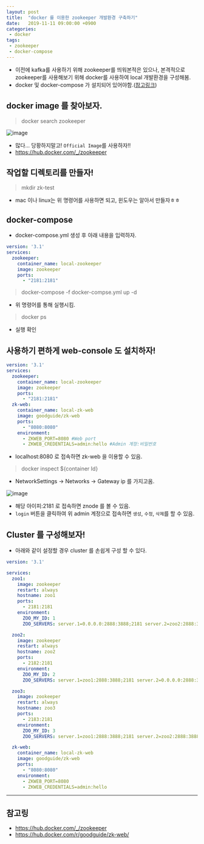 ```yaml
---
layout: post
title:  "docker 를 이용한 zookeeper 개발환경 구축하기"
date:   2019-11-11 09:00:00 +0900
categories:
 - docker
tags:
 - zookeeper   
 - docker-compose
---
```


- 이전에 kafka를 사용하기 위해 zookeeper를 띄워본적은 있으나, 본격적으로 zookeeper를 사용해보기 위해 docker를 사용하여 local 개발환경을 구성해봄.
- docker 및 docker-compose 가 설치되어 있어야함.([참고링크](https://akageun.github.io/2019/09/10/docker-compose-local-kafka.html))

## docker image 를 찾아보자.
> docker search zookeeper

![image](https://user-images.githubusercontent.com/13219787/68592430-6e675680-04d6-11ea-804b-2b8e31791ebe.png)

- 많다... 당황하지말고! `Official Image`를 사용하자!!
- https://hub.docker.com/_/zookeeper

## 작업할 디렉토리를 만들자!
> mkdir zk-test

- mac 이나 linux는 위 명령어를 사용하면 되고, 윈도우는 알아서 만들자ㅎㅎ

## docker-compose
- docker-compose.yml 생성 후 아래 내용을 입력하자.

```yaml
version: '3.1'
services:
  zookeeper:
    container_name: local-zookeeper
    image: zookeeper
    ports:
      - "2181:2181"
```

> docker-compose -f docker-compse.yml up -d

- 위 명령어를 통해 실행시킴.

> docker ps 

- 실행 확인

## 사용하기 편하게 web-console 도 설치하자!
```yaml
version: '3.1'
services:
  zookeeper:
    container_name: local-zookeeper
    image: zookeeper
    ports:
      - "2181:2181"
  zk-web:
    container_name: local-zk-web
    image: goodguide/zk-web
    ports:
      - "8080:8080"
    environment:
      - ZKWEB_PORT=8080 #Web port
      - ZKWEB_CREDENTIALS=admin:hello #Admin 계정:비밀번호
```

- localhost:8080 로 접속하면 zk-web 을 이용할 수 있음.

> docker inspect ${container Id}

- NetworkSettings -> Networks -> Gateway ip 를 가지고옴.

![image](https://user-images.githubusercontent.com/13219787/68593115-1598bd80-04d8-11ea-90b6-c3285d2f51de.png)

- 해당 아이피:2181 로 접속하면 znode 를 볼 수 있음.
- `login` 버튼을 클릭하여 위 admin 계정으로 접속하면 `생성`, `수정`, `삭제`를 할 수 있음.

## Cluster 를 구성해보자!
- 아래와 같이 설정할 경우 cluster 를 손쉽게 구성 할 수 있다.

```yaml
version: '3.1'

services:
  zoo1:
    image: zookeeper
    restart: always
    hostname: zoo1
    ports:
      - 2181:2181
    environment:
      ZOO_MY_ID: 1
      ZOO_SERVERS: server.1=0.0.0.0:2888:3888;2181 server.2=zoo2:2888:3888;2181 server.3=zoo3:2888:3888;2181

  zoo2:
    image: zookeeper
    restart: always
    hostname: zoo2
    ports:
      - 2182:2181
    environment:
      ZOO_MY_ID: 2
      ZOO_SERVERS: server.1=zoo1:2888:3888;2181 server.2=0.0.0.0:2888:3888;2181 server.3=zoo3:2888:3888;2181

  zoo3:
    image: zookeeper
    restart: always
    hostname: zoo3
    ports:
      - 2183:2181
    environment:
      ZOO_MY_ID: 3
      ZOO_SERVERS: server.1=zoo1:2888:3888;2181 server.2=zoo2:2888:3888;2181 server.3=0.0.0.0:2888:3888;2181

  zk-web:
    container_name: local-zk-web
    image: goodguide/zk-web
    ports:
      - "8080:8080"
    environment:
      - ZKWEB_PORT=8080
      - ZKWEB_CREDENTIALS=admin:hello
```

---
## 참고링
- https://hub.docker.com/_/zookeeper
- https://hub.docker.com/r/goodguide/zk-web/

